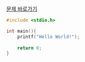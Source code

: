 [문제 바로가기](https://boj.kr/2557)

```c
#include <stdio.h>

int main(){
    printf("Hello World!");
    
    return 0;
}

```